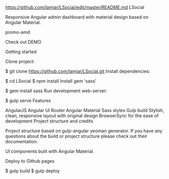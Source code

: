 https://github.com/lamjar/LSocial/edit/master/README.md
LSocial

Responsive Angular admin dashboard with material design based on Angular Material.

promo-amd

Check out DEMO

Getting started

Clone project:

$ git clone https://github.com/lamjar/LSocial.git
Install dependencies:

$ cd LSocial
$ npm install
Install gem 'sass'

$ gem install sass
Run development web-server:

$ gulp serve
Features

AngularJS
Angular UI Router
Angular Material
Sass styles
Gulp build
Stylish, clean, responsive layout with original design
BrowserSync for the ease of development
Project structure and credits

Project structure based on gulp-angular yeoman generator. If you have any questions about the build or project structure please check out their documentation.

UI components built with Angular Material. 

Deploy to Github pages

$ gulp build
$ gulp deploy

